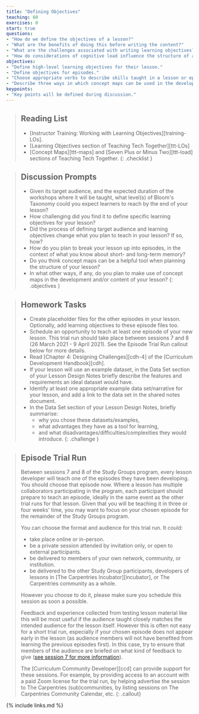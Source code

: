 ```yaml
---
title: "Defining Objectives"
teaching: 60
exercises: 0
start: true
questions:
- "How do we define the objectives of a lesson?"
- "What are the benefits of doing this before writing the content?"
- "What are the challenges associated with writing learning objectives?"
- "How do considerations of cognitive load influence the structure of a lesson?"
objectives:
- "Define high-level learning objectives for their lesson."
- "Define objectives for episodes."
- "Choose appropriate verbs to describe skills taught in a lesson or episode."
- "Describe three ways in which concept maps can be used in the development and/or teaching of a lesson."
keypoints:
- "Key points will be defined during discussion."
---
```


> ## Reading List
>
> - [Instructor Training: Working with Learning Objectives][training-LOs].
> - [Learning Objectives section of Teaching Tech Together][ttt-LOs]
> - [Concept Maps][ttt-maps] and [Seven Plus or Minus Two][ttt-load] sections of Teaching Tech Together.
{: .checklist }

> ## Discussion Prompts
>
> - Given its target audience, and the expected duration of the workshops
>   where it will be taught, what level(s) of Bloom's Taxonomy could you
>   expect learners to reach by the end of your lesson?
> - How challenging did you find it to define specific learning objectives
>   for your lesson?
> - Did the process of defining target audience and learning objectives change
>   what you plan to teach in your lesson? If so, how?
> - How do you plan to break your lesson up into episodes, in the context of what
>   you know about short- and long-term memory?
> - Do you think concept maps can be a helpful tool when planning
>   the structure of your lesson?
> - In what other ways, if any, do you plan to make use of concept maps
>   in the development and/or content of your lesson?
{: .objectives }

> ## Homework Tasks
>
> - Create placeholder files for the other episodes in your lesson.
>   Optionally, add learning objectives to these episode files too.
> - Schedule an opportunity to teach at least one episode of your new lesson.
>   This trial run should take place between sessions 7 and 8
>   (26 March 2021 - 9 April 2021).
>   See the Episode Trial Run callout below for more details.
> - Read [Chapter 4: Designing Challenges][cdh-4] of the [Curriculum Development Handbook][cdh].
> - If your lesson will use an example dataset, in the Data Set section of your Lesson Design Notes
>   briefly describe the features and requirements an ideal dataset would have.
> - Identify at least one appropriate example data set/narrative for your lesson,
>   and add a link to the data set in the shared notes document.
> - In the Data Set section of your Lesson Design Notes, briefly summarise:
>   - why you chose these datasets/examples,
>   - what advantages they have as a tool for learning,
>   - and what disadvantages/difficulties/complexities they would introduce.
{: .challenge }

> ## Episode Trial Run
>
> Between sessions 7 and 8 of the Study Groups program,
> every lesson developer will teach one of the episodes they have been developing.
> You should choose that episode now.
> Where a lesson has multiple collaborators participating in the program,
> each participant should prepare to teach an episode,
> ideally in the same event as the other trial runs for that lesson.
> Given that you will be teaching it in three or four weeks' time,
> you may want to focus on your chosen episode for the remainder of the Study Groups program.
>
> You can choose the format and audience for this trial run. It could:
>
> - take place online or in-person.
> - be a private session attended by invitation only, or open to external participants.
> - be delivered to members of your own network, community, or institution.
> - be delivered to the other Study Group participants, developers of lessons in [The Carpentries Incubator][incubator], or The Carpentries community as a whole.
>
> However you choose to do it, please make sure you schedule this session as soon a possible.
>
> Feedback and experience collected from testing lesson material like this
> will be most useful if the audience taught closely matches
> the intended audience for the lesson itself.
> However this is often not easy for a short trial run,
> especially if your chosen episode does not appear early in the lesson
> (as audience members will not have benefited from learning the previous episodes first).
> In this case, try to ensure that members of the audience are briefed
> on what kind of feedback to give ([see session 7 for more information](07-preparing)).
>
> The [Curriculum Community Developer][ccd] can provide support for these sessions.
> For example, by providing access to an account with a paid Zoom license for the trial run,
> by helping advertise the session to The Carpentries (sub)communities,
> by listing sessions on The Carpentries Community Calendar, etc.
{: .callout}

{% include links.md %}
